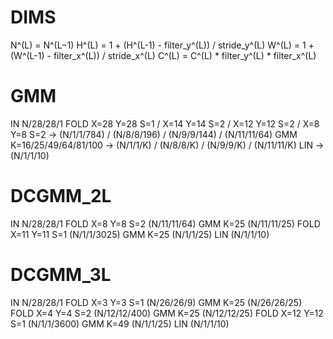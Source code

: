 # DIMS
N^(L) = N^(L−1)
H^(L) = 1 + (H^(L-1) - filter_y^(L)) / stride_y^(L)
W^(L) = 1 + (W^(L-1) - filter_x^(L)) / stride_x^(L)
C^(L) = C^(L) * filter_y^(L) * filter_x^(L)

# GMM
IN      N/28/28/1
FOLD    X=28 Y=28 S=1 / X=14 Y=14 S=2 / X=12 Y=12 S=2 / X=8 Y=8 S=2
-> (N/1/1/784) / (N/8/8/196) / (N/9/9/144) / (N/11/11/64)
GMM     K=16/25/49/64/81/100
-> (N/1/1/K) / (N/8/8/K) / (N/9/9/K) / (N/11/11/K)
LIN
-> (N/1/1/10)

# DCGMM_2L
IN      N/28/28/1
FOLD    X=8  Y=8  S=2  (N/11/11/64)
GMM     K=25           (N/11/11/25)
FOLD    X=11 Y=11 S=1  (N/1/1/3025)
GMM     K=25           (N/1/1/25)
LIN                    (N/1/1/10)

# DCGMM_3L 
IN      N/28/28/1
FOLD    X=3  Y=3  S=1 (N/26/26/9)
GMM     K=25          (N/26/26/25)
FOLD    X=4  Y=4  S=2 (N/12/12/400)
GMM     K=25          (N/12/12/25)
FOLD    X=12 Y=12 S=1 (N/1/1/3600)
GMM     K=49          (N/1/1/25)
LIN                   (N/1/1/10)